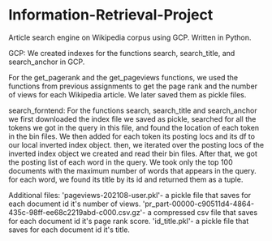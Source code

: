 # Information-Retrieval-Project

Article search engine on Wikipedia corpus using GCP. Written in Python.                        

GCP:
We created indexes for the functions search, search_title, and search_anchor in GCP. 

For the get_pagerank and the get_pageviews functions, we used the functions from previous assignments to get the page rank and the number of views for each Wikipedia article. We later saved them as pickle files.

search_forntend:
For the functions search, search_title and search_anchor we first downloaded the index file we saved as pickle, searched for all the tokens we got in the query in this file, and found the location of each token in the bin files. We then added for each token its posting locs and its df to our local inverted index object. then, we iterated over the posting locs of the inverted index object we created and read their bin files. After that, we got the posting list of each word in the query. We took only the top 100 documents with the maximum number of words that appears in the query. for each word, we found its title by its id and returned them as a tuple.

Additional files:
'pageviews-202108-user.pkl'- a pickle file that saves for each document id it's number of views.
'pr_part-00000-c90511d4-4864-435c-98ff-ee68c2219abd-c000.csv.gz'- a compressed csv file that saves for each document id it's page rank score.
'id_title.pkl'- a pickle file that saves for each document id it's title.
